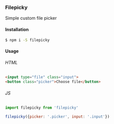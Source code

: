 ### Filepicky
Simple custom file picker

#### Installation
```sh
$ npm i -S filepicky
```

#### Usage
######  HTML
```html
<input type="file" class="input">
<button class="picker">Choose file</button>
```

######  JS
```js
import filepicky from 'filepicky'

filepicky({picker: '.picker', input: '.input'})
```
